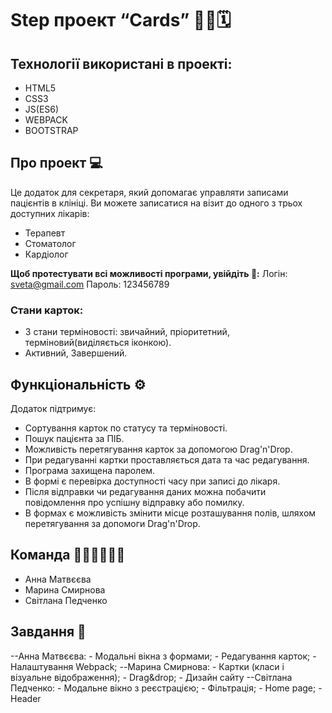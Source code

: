 # Step проект “Cards” 👩‍⚕🗓

## Технології використані в проекті:
- HTML5
- CSS3
- JS(ES6)
- WEBPACK
- BOOTSTRAP

## Про проект 💻
Це додаток для секретаря, який допомагає управляти записами пацієнтів в клініці. Ви можете записатися на візит до одного з трьох доступних лікарів:
- Терапевт
- Стоматолог
- Кардіолог

**Щоб протестувати всі можливості програми, увійдіть 🔑:**
Логін: sveta@gmail.com
Пароль: 123456789

### Стани карток:
- 3 стани терміновості: звичайний, пріоритетний, терміновий(виділяється іконкою).
- Активний, Завершений.

## Функціональність ⚙️
Додаток підтримує:
- Сортування карток по статусу та терміновості.
- Пошук пацієнта за ПІБ.
- Можливість перетягування карток за допомогою Drag'n'Drop.
- При редагуванні картки проставляється дата та час редагування.
- Програма захищена паролем.
- В формі є перевірка доступності часу при записі до лікаря.
- Після відправки чи редагування даних можна побачити повідомлення про успішну відправку або помилку.
- В формах є можливість змінити місце розташування полів, шляхом перетягування за допомоги Drag'n'Drop.

## Команда 👩‍💻👨‍💻👩‍💻
- Анна Матвєєва
- Марина Смирнова
- Світлана Педченко

## Завдання 📝
--Анна Матвєєва:
        - Модальні вікна з формами;
        - Редагування карток;
        - Налаштування Webpack;
--Марина Смирнова:
        - Картки (класи і візуальне відображення);
        - Drag&drop;
        - Дизайн сайту
--Світлана Педченко:
        - Модальне вікно з реєстрацією;
        - Фільтрація;
        - Home page;
        - Header




